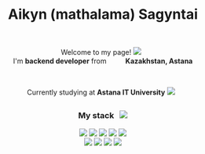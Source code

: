 <!-- header -->
<h1 align="center">Aikyn (mathalama) Sagyntai</h1>

<br>

<p align="center">
  Welcome to my page!
  <img src="https://cdn.jsdelivr.net/gh/Readme-Workflows/Readme-Icons@main/icons/octicons/RequestedChanges.svg"/> &nbsp; <!-- icon --> 
  <br>
  I'm <b>backend developer</b> from 
  &nbsp; <img src="https://upload.wikimedia.org/wikipedia/commons/thumb/3/30/Flag_of_Kazakhstan.png/1200px-Flag_of_Kazakhstan.png" height="15px" width="auto" style="height: 15px; width: auto;"/> &nbsp; <!-- icon --> 
  <b>Kazakhstan, Astana</b>
</p>

<br>

<p align="center">
  Currently studying at
  <b>Astana IT University</b>
  <img src="https://cdn.jsdelivr.net/gh/Readme-Workflows/Readme-Icons@main/icons/octicons/StarredRepositoryYellow.svg"/> &nbsp; <!-- icon --> 
</p>

<h2></h2>

<h3 align="center">
  My stack 
  &nbsp; <img src="https://cdn.jsdelivr.net/gh/Readme-Workflows/Readme-Icons@main/icons/octicons/PullRequestOpened.svg"/>
</h3>

<p align="center">
  <img src="https://img.shields.io/badge/java-%23ED8B00.svg?style=for-the-badge&logo=openjdk&logoColor=white"/> 
  <img src="https://img.shields.io/badge/spring-%236DB33F.svg?style=for-the-badge&logo=spring&logoColor=white"/> 
  <img src="https://img.shields.io/badge/springboot-%236DB33F.svg?style=for-the-badge&logo=springboot&logoColor=white"/> 
  <img src="https://img.shields.io/badge/spring%20security-%236DB33F.svg?style=for-the-badge&logo=springsecurity&logoColor=white"/> 
  <img src="https://img.shields.io/badge/hibernate-%23576462.svg?style=for-the-badge&logo=hibernate&logoColor=yellow"/> 
  
  <br>
  
  <img src="https://img.shields.io/badge/postgresql-%23336791.svg?style=for-the-badge&logo=postgresql&logoColor=white"/> 
  <img src="https://img.shields.io/badge/redis-%23DC382D.svg?style=for-the-badge&logo=redis&logoColor=white"/> 
  <img src="https://img.shields.io/badge/docker-%232496ED.svg?style=for-the-badge&logo=docker&logoColor=white"/>
  <img src="https://img.shields.io/badge/kubernetes-%23326CE5.svg?style=for-the-badge&logo=kubernetes&logoColor=white"/> 
</p>
